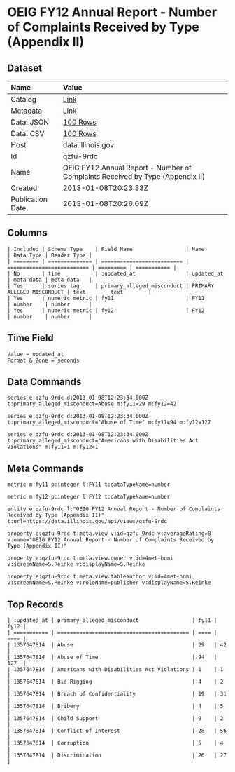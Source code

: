 # OEIG FY12 Annual Report - Number of Complaints Received by Type (Appendix II)

## Dataset

| Name | Value |
| :--- | :---- |
| Catalog | [Link](https://catalog.data.gov/dataset/oeig-fy12-annual-report-number-of-complaints-received-by-type-appendix-ii-62ade) |
| Metadata | [Link](https://data.illinois.gov/api/views/qzfu-9rdc) |
| Data: JSON | [100 Rows](https://data.illinois.gov/api/views/qzfu-9rdc/rows.json?max_rows=100) |
| Data: CSV | [100 Rows](https://data.illinois.gov/api/views/qzfu-9rdc/rows.csv?max_rows=100) |
| Host | data.illinois.gov |
| Id | qzfu-9rdc |
| Name | OEIG FY12 Annual Report - Number of Complaints Received by Type (Appendix II) |
| Created | 2013-01-08T20:23:33Z |
| Publication Date | 2013-01-08T20:26:09Z |

## Columns

```ls
| Included | Schema Type    | Field Name                 | Name                       | Data Type | Render Type |
| ======== | ============== | ========================== | ========================== | ========= | =========== |
| No       | time           | :updated_at                | updated_at                 | meta_data | meta_data   |
| Yes      | series tag     | primary_alleged_misconduct | PRIMARY ALLEGED MISCONDUCT | text      | text        |
| Yes      | numeric metric | fy11                       | FY11                       | number    | number      |
| Yes      | numeric metric | fy12                       | FY12                       | number    | number      |
```

## Time Field

```ls
Value = updated_at
Format & Zone = seconds
```

## Data Commands

```ls
series e:qzfu-9rdc d:2013-01-08T12:23:34.000Z t:primary_alleged_misconduct=Abuse m:fy11=29 m:fy12=42

series e:qzfu-9rdc d:2013-01-08T12:23:34.000Z t:primary_alleged_misconduct="Abuse of Time" m:fy11=94 m:fy12=127

series e:qzfu-9rdc d:2013-01-08T12:23:34.000Z t:primary_alleged_misconduct="Americans with Disabilities Act Violations" m:fy11=1 m:fy12=1
```

## Meta Commands

```ls
metric m:fy11 p:integer l:FY11 t:dataTypeName=number

metric m:fy12 p:integer l:FY12 t:dataTypeName=number

entity e:qzfu-9rdc l:"OEIG FY12 Annual Report - Number of Complaints Received by Type (Appendix II)" t:url=https://data.illinois.gov/api/views/qzfu-9rdc

property e:qzfu-9rdc t:meta.view v:id=qzfu-9rdc v:averageRating=0 v:name="OEIG FY12 Annual Report - Number of Complaints Received by Type (Appendix II)"

property e:qzfu-9rdc t:meta.view.owner v:id=4met-hnmi v:screenName=S.Reinke v:displayName=S.Reinke

property e:qzfu-9rdc t:meta.view.tableauthor v:id=4met-hnmi v:screenName=S.Reinke v:roleName=publisher v:displayName=S.Reinke
```

## Top Records

```ls
| :updated_at | primary_alleged_misconduct                 | fy11 | fy12 | 
| =========== | ========================================== | ==== | ==== | 
| 1357647814  | Abuse                                      | 29   | 42   | 
| 1357647814  | Abuse of Time                              | 94   | 127  | 
| 1357647814  | Americans with Disabilities Act Violations | 1    | 1    | 
| 1357647814  | Bid-Rigging                                | 4    | 2    | 
| 1357647814  | Breach of Confidentiality                  | 19   | 31   | 
| 1357647814  | Bribery                                    | 4    | 5    | 
| 1357647814  | Child Support                              | 9    | 2    | 
| 1357647814  | Conflict of Interest                       | 28   | 56   | 
| 1357647814  | Corruption                                 | 5    | 4    | 
| 1357647814  | Discrimination                             | 26   | 27   | 
```
